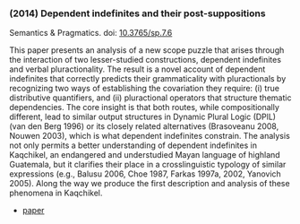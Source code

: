 ### (2014) Dependent indefinites and their post-suppositions ###

Semantics & Pragmatics. doi: [10.3765/sp.7.6](http://dx.doi.org/10.3765/sp.7.6)

This paper presents an analysis of a new scope puzzle that arises through the interaction of two lesser-studied constructions, dependent indefinites and verbal pluractionality. The result is a novel account of dependent indefinites that correctly predicts their grammaticality with pluractionals by recognizing two ways of establishing the covariation they require: (i) true distributive quantifiers, and (ii) pluractional operators that structure thematic dependencies. The core insight is that both routes, while compositionally different, lead to similar output structures in Dynamic Plural Logic (DPlL) (van den Berg 1996) or its closely related alternatives (Brasoveanu 2008, Nouwen 2003), which is what dependent indefinites constrain. The analysis not only permits a better understanding of dependent indefinites in Kaqchikel, an endangered and understudied Mayan language of highland Guatemala, but it clarifies their place in a crosslinguistic typology of similar expressions (e.g., Balusu 2006, Choe 1987, Farkas 1997a, 2002, Yanovich 2005). Along the way we produce the first description and analysis of these phenomena in Kaqchikel. 

+ [paper](./resources/papers/depindef.pdf)
